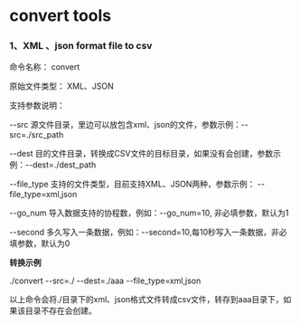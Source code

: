 # convert  tools

### 1、XML 、json format file to csv

命令名称：		convert

原始文件类型： XML、JSON

支持参数说明：

--src           源文件目录，里边可以放包含xml、json的文件，参数示例：--src=./src_path

--dest        目的文件目录，转换成CSV文件的目标目录，如果没有会创建，参数示例：--dest=./dest_path

--file_type 支持的文件类型，目前支持XML、JSON两种，参数示例： --file_type=xml,json 

--go_num  导入数据支持的协程数，例如：--go_num=10,  非必填参数，默认为1

--second    多久写入一条数据，例如：--second=10,每10秒写入一条数据，非必填参数，默认为0

**转换示例**

./convert --src=./ --dest=./aaa --file_type=xml,json

以上命令会将./目录下的xml、json格式文件转成csv文件，转存到aaa目录下，如果该目录不存在会创建。
